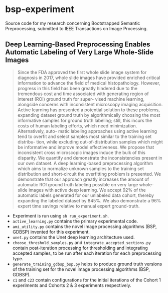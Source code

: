 # bsp-experiment

Source code for my research concerning Bootstrapped Semantic Preprocessing, submitted to IEEE Transactions on Image Processing.

## Deep Learning-Based Preprocessing Enables Automatic Labeling of Very Large Whole-Slide Images

> Since the FDA approved the first whole slide image system for diagnosis in 2017, whole slide images have provided enriched critical information to advance the field of medical histopathology. However, progress in this field has been greatly hindered due to the tremendous cost and time associated with generating region of interest (ROI) ground truth for super- vised machine learning, alongside concerns with inconsistent microscopy imaging acquisition. Active learning has presented a potential solution to these problems, expanding dataset ground truth by algorithmically choosing the most informative samples for ground truth labeling; still, this incurs the costs of human labeling efforts, which need minimization. Alternatively, auto- matic labeling approaches using active learning tend to overfit and select samples most similar to the training set distribu- tion, while excluding out-of-distribution samples which might be informative and improve model effectiveness. We propose that inconsistent cross microscopic images induce the bulk of this disparity. We quantify and demonstrate the inconsistencies present in our own dataset. A deep learning-based preprocessing algorithm which aims to normalize unknown samples to the training set distribution and short-circuit the overfitting problem is presented. We demonstrate that our approach greatly increases the amount of automatic ROI ground truth labeling possible on very large whole-slide images with active deep learning. We accept 92% of the automatic labels generated for our unlabeled data cohort, thereby expanding the labeled dataset by 845%. We also demonstrate a 96% expert time savings relative to manual expert ground-truth.

- Experiment is run using `sh run_experiment.sh`.
- `active_learning.py` contains the primary experimental code.
- `ami_utility.py` contains the novel image processing algorithms (BSP, GDBSP) invented for this experiment.
- `unet.py` contains the Unet deep learning architecture used.
- `choose_threshold_samples.py` and `integrate_accepted_sections.py` contain post-iteration processing for thresholding and integrating accepted samples, to be run after each iteration for each preprocessing type.
- `generate_training_gdbsp_bsp.py` helps to produce ground truth versions of the training set for the novel image processing algorithms (BSP, GDBSP).
- `c1` and `c23` contain configurations for the initial iterations of the Cohort 1 experiments and Cohorts 2 & 3 experiments respectively.
